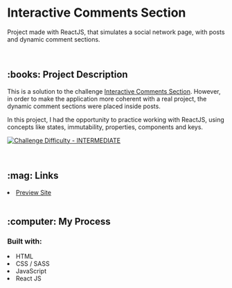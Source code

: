 # Interactive Comments Section

<p>Project made with ReactJS, that simulates a social network page, with posts and dynamic comment sections.</p>
<br/>
<h2>:books: Project Description</h2>
<p>This is a solution to the challenge <a href="https://www.frontendmentor.io/challenges/interactive-comments-section-iG1RugEG9" target="_blank">Interactive Comments Section</a>. However, in order to make the application more coherent with a real project, the dynamic comment sections were placed inside posts.</p>

<p>In this project, I had the opportunity to practice working with ReactJS, using concepts like states, immutability, properties, components and keys.</p>

<p dir="auto"><a href="https://www.frontendmentor.io/challenges?difficulties=4" rel="nofollow"><img src="https://camo.githubusercontent.com/2f6759402e9f7625555fa5f32350ff20062bf34c3a829d2398075c44fe98be85/68747470733a2f2f696d672e736869656c64732e696f2f62616467652f446966666963756c74792d494e5445524d4544494154452d6631623630343f7374796c653d666f722d7468652d6261646765266c6f676f3d66726f6e74656e646d656e746f72" alt="Challenge Difficulty - INTERMEDIATE" data-canonical-src="https://img.shields.io/badge/Difficulty-INTERMEDIATE-f1b604?style=for-the-badge&amp;logo=frontendmentor" style="max-width: 100%;"></a></p>
<p dir="auto"> </p>
<br/>
<h2>:mag: Links</h2>
<li><a href="https://maricastroc-interactive-post-comments.netlify.app/" target="_blank">Preview Site</a></li>
<br/>
<h2>:computer: My Process</h2>
<h3>Built with:</h3>
<li>HTML</li>
<li>CSS / SASS</li>
<li>JavaScript</li>
<li>React JS
